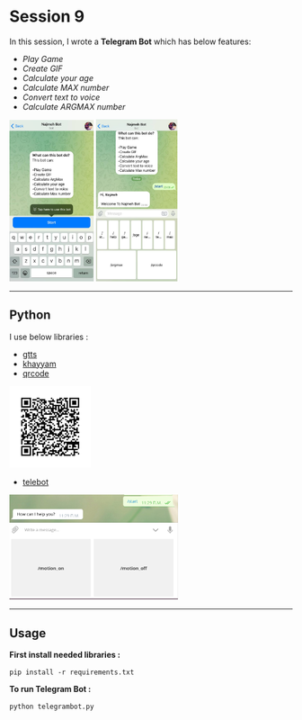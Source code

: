 # Session 9

In this session, I wrote a **Telegram Bot** which has below features:

 - *Play Game* 
 - *Create GIF* 
 - *Calculate your age* 
 - *Calculate MAX number* 
 - *Convert text to voice* 
 - *Calculate ARGMAX number* 
 
<img src="photo/photo_6003509779340836840_y.jpg" width="150">
<img src="photo/photo_6003509779340836839_y.jpg" width="145">




---

## Python
I use below libraries :

- [gtts](https://gtts.readthedocs.io/en/latest/https://gtts.readthedocs.io/en/latest/)
- [khayyam](https://pypi.org/project/Khayyam/)  
- [qrcode](https://pypi.org/project/qrcode/)

<img src="photo/images.png" width="145">


- [telebot](https://pypi.org/project/pyTelegramBotAPI/)

<img src="photo/start.png" width="300">
 

---

## Usage

**First install needed libraries :**
```
pip install -r requirements.txt
```

**To run Telegram Bot :**

```
python telegrambot.py 
```


